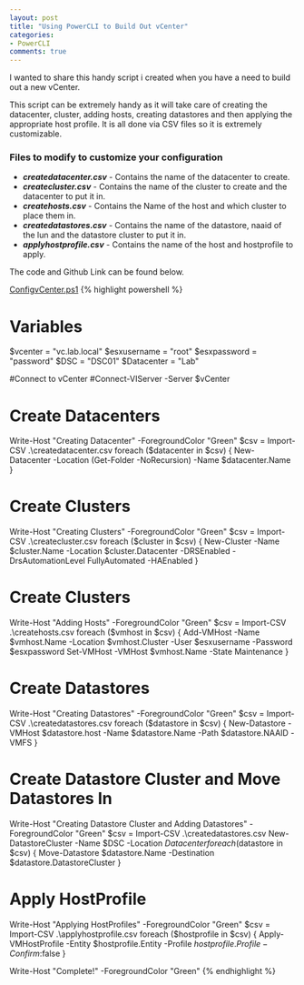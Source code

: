 ```yaml
---
layout: post
title: "Using PowerCLI to Build Out vCenter"
categories:
- PowerCLI
comments: true
---
```

I wanted to share this handy script i created when you have a need to build out a new vCenter.

This script can be extremely handy as it will take care of creating the datacenter, cluster, adding hosts, creating datastores and then applying the appropriate host profile. It is all done via CSV files so it is extremely customizable.

### Files to modify to customize your configuration
- ***createdatacenter.csv*** - Contains the name of the datacenter to create.
- ***createcluster.csv*** - Contains the name of the cluster to create and the datacenter to put it in.
- ***createhosts.csv*** - Contains the Name of the host and which cluster to place them in.
- ***createdatastores.csv*** - Contains the name of the datastore, naaid of the lun and the datastore cluster to put it in.
- ***applyhostprofile.csv*** - Contains the name of the host and hostprofile to apply.

The code and Github Link can be found below.

[ConfigvCenter.ps1](https://github.com/dstamen/PowerCLI/tree/master/ConfigvCenter)
{% highlight powershell %}
# Variables
$vcenter = "vc.lab.local"
$esxusername = "root"
$esxpassword = "password"
$DSC = "DSC01"
$Datacenter = "Lab"

#Connect to vCenter
#Connect-VIServer -Server $vCenter

# Create Datacenters
Write-Host "Creating Datacenter" -ForegroundColor "Green"
$csv = Import-CSV .\createdatacenter.csv
foreach ($datacenter in $csv) {
  New-Datacenter -Location (Get-Folder -NoRecursion) -Name $datacenter.Name
}

# Create Clusters
Write-Host "Creating Clusters" -ForegroundColor "Green"
$csv = Import-CSV .\createcluster.csv
foreach ($cluster in $csv) {
  New-Cluster -Name $cluster.Name -Location $cluster.Datacenter -DRSEnabled -DrsAutomationLevel FullyAutomated -HAEnabled
}

# Create Clusters
Write-Host "Adding Hosts" -ForegroundColor "Green"
$csv = Import-CSV .\createhosts.csv
foreach ($vmhost in $csv) {
  Add-VMHost -Name $vmhost.Name -Location $vmhost.Cluster -User $esxusername -Password $esxpassword
  Set-VMHost -VMHost $vmhost.Name -State Maintenance
}

# Create Datastores
Write-Host "Creating Datastores" -ForegroundColor "Green"
$csv = Import-CSV .\createdatastores.csv
foreach ($datastore in $csv) {
  New-Datastore -VMHost $datastore.host -Name $datastore.Name -Path $datastore.NAAID -VMFS
}

# Create Datastore Cluster and Move Datastores In
Write-Host "Creating Datastore Cluster and Adding Datastores" -ForegroundColor "Green"
$csv = Import-CSV .\createdatastores.csv
New-DatastoreCluster -Name $DSC -Location $Datacenter
foreach ($datastore in $csv) {
  Move-Datastore $datastore.Name -Destination $datastore.DatastoreCluster
}

# Apply HostProfile
Write-Host "Applying HostProfiles" -ForegroundColor "Green"
$csv = Import-CSV .\applyhostprofile.csv
foreach ($hostprofile in $csv) {
  Apply-VMHostProfile -Entity $hostprofile.Entity -Profile $hostprofile.Profile -Confirm:$false
}

Write-Host "Complete!" -ForegroundColor "Green"
{% endhighlight %}

